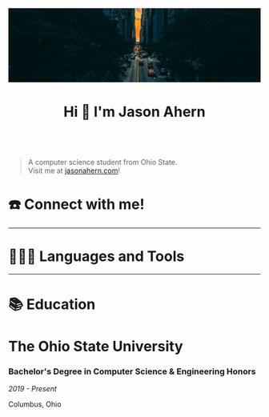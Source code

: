 <body>
    <header style="height: 45%; overflow: hidden">
      <img src="test.jpg" style="object-position: center 50%; width: 100%" />
      <h1 class="page-title">Hi 👋 I&#x27;m Jason Ahern</h1>
    </header>
    <div class="page-body">
      <blockquote id="cd3ff000-d21b-4b3d-80fe-86f929609a6e" class="">
        A computer science student from Ohio State.<br />
        Visit me at
        <a href="http://jasonahern.com">jasonahern.com</a>!
      </blockquote>
      <h1 id="0231e5ce-b00b-4c52-bbde-2a8de19a6dcb" class="">
        ☎️ Connect with me!
      </h1>
      <hr id="65ee0130-df99-42b5-8683-28f6ca07dbba" />
      <h1 id="a22ccf43-7b3d-4e62-97cd-4cb716bdfc98" class="">
        👨🏻‍💻 Languages and Tools
      </h1>
      <hr id="d5a72754-87ae-4b09-913c-2142e5f2b594" />
      <h1 id="5c727843-0f84-4078-b9b3-87a9f736aa80" class="">📚 Education</h1>
      <h1 id="8825d793-7602-444b-b7b5-21a762c56e95" class="">
        The Ohio State University
      </h1>
      <h3 id="bbc8150b-9a23-424d-8f2f-f89ca76a7752" class="">
        <strong
          >Bachelor&#x27;s Degree in Computer Science &amp; Engineering
          Honors</strong
        >
      </h3>
      <p id="4acb5c5b-edaa-4adf-9063-c46dd7d6b34b" class="block-color-gray">
        <em>2019 - Present</em>
      </p>
      <p id="7206c69c-beed-4f9c-a002-7563953a9d14" class="">Columbus, Ohio</p>
    </div>
</body>

